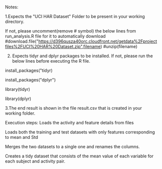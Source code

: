 
Notes:

1.Expects the "UCI HAR Dataset" Folder to be present in your working directory.

If not, please uncomment(remove # symbol) the below lines from run_analysis.R file for it to automatically download
 #download.file("https://d396qusza40orc.cloudfront.net/getdata%2Fprojectfiles%2FUCI%20HAR%20Dataset.zip",filename)
 #unzip(filename)  
  
 2. Expects tidyr and dplyr packages to be installed. 
  If not, please run the below lines before executing the R file. 
  
  install_packages("tidyr)
  
  install_packages("dplyr")
  
  library(tidyr)
  
  library(dplyr)  

3.The end result is shown in the file result.csv that is created in your working folder.

 
Execution steps:
Loads the activity and feature details from files

Loads both the training and test datasets with only features corresponding to mean and Std

Merges the two datasets to a single one and renames the columns.

Creates a tidy dataset that consists of the  mean value of each variable for each subject and activity pair.


